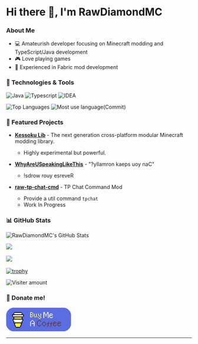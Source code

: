 # Hi there 👋, I'm RawDiamondMC

### About Me
- 💻 Amateurish developer focusing on Minecraft modding and TypeScript/Java development
- 🎮 Love playing games
- 🚀 Experienced in Fabric mod development

### 🔧 Technologies & Tools
![Java](https://img.shields.io/badge/Language-Java-red?style=flat&logo=java)
![Typescript](https://img.shields.io/badge/Language-TypeScript-blue?style=flat&logo=typescript)
![IDEA](https://img.shields.io/badge/IDE-Intellj_IDEA-blue?style=flat&logo=intellijidea)

![Top Languages](https://github-readme-stats.vercel.app/api/top-langs/?username=RawDiamondMC&layout=compact&theme=dark)
![Most use language(Commit)](http://github-profile-summary-cards.vercel.app/api/cards/most-commit-language?username=rawdiamondmc&theme=nord_bright)

### 🎯 Featured Projects
- [**Kessoku Lib**](https://github.com/KessokuTeaTime/Kessoku-Lib) - The next generation cross-platform modular Minecraft modding library. 
  - Highly experimental but powerful.
  
- [**WhyAreUSpeakingLikeThis**](https://github.com/RawDiamondMC/WhyAreUSpeakingLikeThis) - "?yllamron kaeps uoy naC"
  - !sdrow rouy esreveR

- [**raw-tp-chat-cmd**](https://github.com/RawDiamondMC/raw-tp-chat-cmd) - TP Chat Command Mod
  - Provide a util command `tpchat`
  - Work In Progress

### 📊 GitHub Stats
![RawDiamondMC's GitHub Stats](https://github-readme-stats.vercel.app/api?username=RawDiamondMC&show_icons=true&theme=dark)

![](http://github-profile-summary-cards.vercel.app/api/cards/profile-details?username=rawdiamondmc&theme=nord_bright)

![](http://github-profile-summary-cards.vercel.app/api/cards/productive-time?username=rawdiamondmc&theme=nord_bright&utcOffset=8)

[![trophy](https://github-profile-trophy.vercel.app/?username=rawdiamondmc)](https://github.com/ryo-ma/github-profile-trophy)

![Visiter amount](https://count.getloli.com/get/@rawdiamondmc?theme=asoul)


### 💸 Donate me!

[![Buy me a coffee](https://raw.githubusercontent.com/AmarokIce/AmarokIce/main/img/BuyMeACoffee.png)](https://www.buymeacoffee.com/RawDiamondMC)

---
